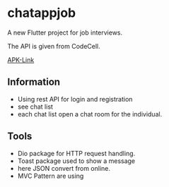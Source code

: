 # chatappjob
A new Flutter project for job interviews.

The API is given from CodeCell. 

<a href="https://drive.google.com/file/d/1VCth4l6hWHPAyCP90HUPNqz5hE6kVmDe/view?usp=sharing"> APK-Link</a>


## Information
- Using rest API for login and registration
- see chat list
- each chat list open a chat room for the individual.
  
## Tools
- Dio package for HTTP request handling.
- Toast package used to show a message
- here JSON convert from online.
- MVC Pattern are using

